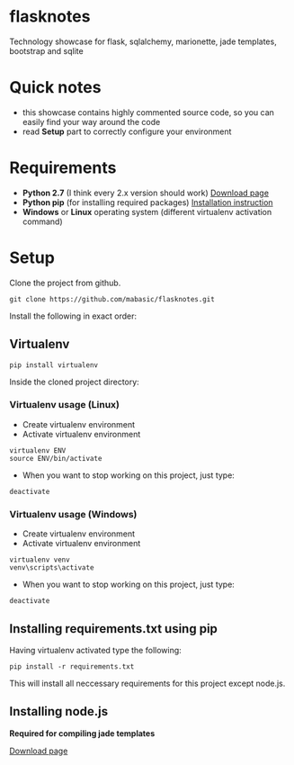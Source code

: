 # flasknotes

Technology showcase for flask, sqlalchemy, marionette, jade templates, bootstrap and sqlite

# Quick notes

- this showcase contains highly commented source code, so you can easily find your way around the code
- read **Setup** part to correctly configure your environment


# Requirements

- **Python 2.7** (I think every 2.x version should work) [Download page](http://www.python.org/download/)
- **Python pip** (for installing required packages) [Installation instruction](http://flask.pocoo.org/docs/installation/#windows-easy-install)
- **Windows** or **Linux** operating system (different virtualenv activation command)

# Setup

Clone the project from github.
```
git clone https://github.com/mabasic/flasknotes.git
```

Install the following in exact order:

## Virtualenv

```
pip install virtualenv
```

Inside the cloned project directory:

### Virtualenv usage (Linux)

- Create virtualenv environment
- Activate virtualenv environment

```
virtualenv ENV
source ENV/bin/activate
```

- When you want to stop working on this project, just type:

```
deactivate
```

### Virtualenv usage (Windows)

- Create virtualenv environment
- Activate virtualenv environment

```
virtualenv venv
venv\scripts\activate
```

- When you want to stop working on this project, just type:

```
deactivate
```

## Installing requirements.txt using pip

Having virtualenv activated type the following:

```
pip install -r requirements.txt
```

This will install all neccessary requirements for this project except node.js.

## Installing node.js 

**Required for compiling jade templates**

[Download page](http://nodejs.org/download/)

